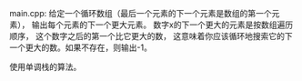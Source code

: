 main.cpp:
给定一个循环数组（最后一个元素的下一个元素是数组的第一个元素），
输出每个元素的下一个更大元素。
数字x的下一个更大的元素是按数组遍历顺序，
这个数字之后的第一个比它更大的数，
这意味着你应该循环地搜索它的下一个更大的数。如果不存在，则输出-1。

使用单调栈的算法。
